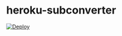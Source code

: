 # heroku-subconverter
[![Deploy](https://www.herokucdn.com/deploy/button.png)](https://heroku.com/deploy?template=https://github.com/CedricPater/unblock-netease-heroku)
